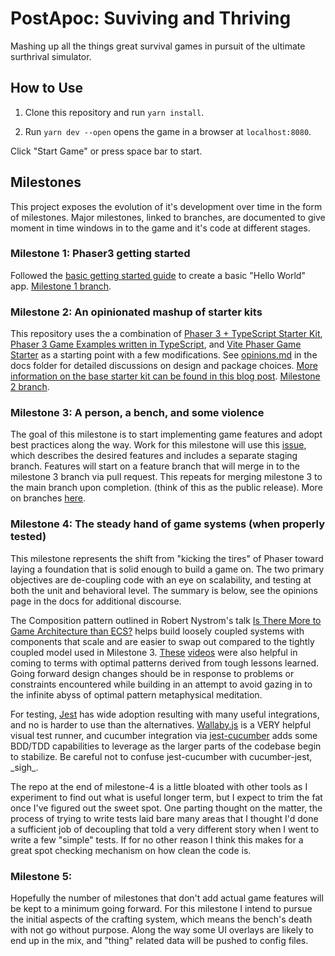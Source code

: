 # PostApoc: Suviving and Thriving

Mashing up all the things great survival games in pursuit of the ultimate surthrival simulator.

## How to Use

1. Clone this repository and run `yarn install`.

2. Run `yarn dev --open` opens the game in a browser at `localhost:8080`.

Click "Start Game" or press space bar to start.

## Milestones

This project exposes the evolution of it's development over time in the form of milestones. Major milestones, linked to branches, are documented to give moment in time windows in to the game and it's code at different stages.

### Milestone 1: Phaser3 getting started

Followed the [basic getting started guide](https://newdocs.phaser.io/docs/3.55.2) to create a basic "Hello World" app. [Milestone 1 branch](https://github.com/Unnamed-GameDev-Studio/survival-game/tree/milestone-1).

### Milestone 2: An opinionated mashup of starter kits

This repository uses the a combination of [Phaser 3 + TypeScript Starter Kit](https://github.com/josephmbustamante/phaser3-typescript-starter-kit), [Phaser 3 Game Examples written in TypeScript](https://github.com/digitsensitive/phaser3-typescript), and [Vite Phaser Game Starter](https://ubershmekel.github.io/vite-phaser-ts-starter/) as a starting point with a few modifications. See [opinions.md](docs/opinions.md) in the docs folder for detailed discussions on design and package choices. [More information on the base starter kit can be found in this blog post](https://spin.atomicobject.com/2019/07/13/phaser-3-typescript-tutorial/). [Milestone 2 branch](milestone-2).

### Milestone 3: A person, a bench, and some violence

The goal of this milestone is to start implementing game features and adopt best practices along the way. Work for this milestone will use this [issue](https://github.com/Unnamed-GameDev-Studio/survival-game/issues/1), which describes the desired features and includes a separate staging branch. Features will start on a feature branch that will merge in to the milestone 3 branch via pull request. This repeats for merging milestone 3 to the main branch upon completion. (think of this as the public release). More on branches [here](https://stackoverflow.com/questions/2100829/when-should-you-branch).

### Milestone 4: The steady hand of game systems (when properly tested)

This milestone represents the shift from "kicking the tires" of Phaser toward laying a foundation that is solid enough to build a game on. The two primary objectives are de-coupling code with an eye on scalability, and testing at both the unit and behavioral level. The summary is below, see the opinions page in the docs for additional discourse.

The Composition pattern outlined in Robert Nystrom's talk [Is There More to Game Architecture than ECS?](https://www.youtube.com/watch?v=JxI3Eu5DPwE) helps build loosely coupled systems with components that scale and are easier to swap out compared to the tightly coupled model used in Milestone 3. [These](https://www.youtube.com/watch?v=aKLntZcp27M&t=1769s) [videos](https://www.youtube.com/watch?v=U03XXzcThGU) were also helpful in coming to terms with optimal patterns derived from tough lessons learned. Going forward design changes should be in response to problems or constraints encountered while building in an attempt to avoid gazing in to the infinite abyss of optimal pattern metaphysical meditation.

For testing, [Jest](https://jestjs.io/) has wide adoption resulting with many useful integrations, and no is harder to use than the alternatives. [Wallaby.js](https://wallabyjs.com/) is a VERY helpful visual test runner, and cucumber integration via [jest-cucumber](https://github.com/bencompton/jest-cucumber) adds some BDD/TDD capabilities to leverage as the larger parts of the codebase begin to stabilize. Be careful not to confuse jest-cucumber with cucumber-jest, \_sigh\_.

The repo at the end of milestone-4 is a little bloated with other tools as I experiment to find out what is useful longer term, but I expect to trim the fat once I've figured out the sweet spot. One parting thought on the matter, the process of trying to write tests laid bare many areas that I thought I'd done a sufficient job of decoupling that told a very different story when I went to write a few "simple" tests. If for no other reason I think this makes for a great spot checking mechanism on how clean the code is.

### Milestone 5:

Hopefully the number of milestones that don't add actual game features will be kept to a minimum going forward. For this milestone I intend to pursue the initial aspects of the crafting system, which means the bench's death with not go without purpose. Along the way some UI overlays are likely to end up in the mix, and "thing" related data will be pushed to config files.
